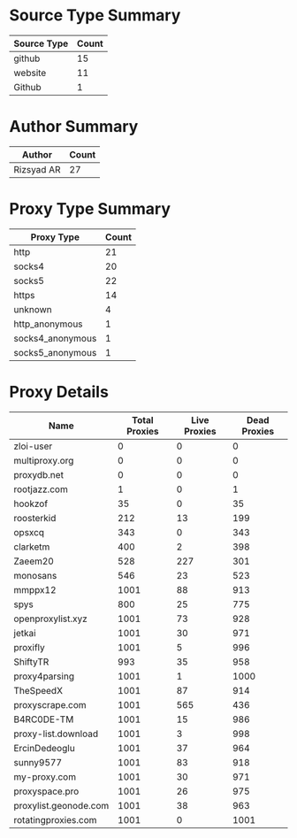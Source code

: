 # Source Type Summary

| Source Type | Count |
|-------------|-------|
| github | 15 |
| website | 11 |
| Github | 1 |


# Author Summary

| Author | Count |
|--------|-------|
| Rizsyad AR | 27 |


# Proxy Type Summary

| Proxy Type | Count |
|------------|-------|
| http | 21 |
| socks4 | 20 |
| socks5 | 22 |
| https | 14 |
| unknown | 4 |
| http_anonymous | 1 |
| socks4_anonymous | 1 |
| socks5_anonymous | 1 |


# Proxy Details

| Name | Total Proxies | Live Proxies | Dead Proxies |
|------|---------------|--------------|---------------|
| zloi-user | 0 | 0 | 0 |
| multiproxy.org | 0 | 0 | 0 |
| proxydb.net | 0 | 0 | 0 |
| rootjazz.com | 1 | 0 | 1 |
| hookzof | 35 | 0 | 35 |
| roosterkid | 212 | 13 | 199 |
| opsxcq | 343 | 0 | 343 |
| clarketm | 400 | 2 | 398 |
| Zaeem20 | 528 | 227 | 301 |
| monosans | 546 | 23 | 523 |
| mmppx12 | 1001 | 88 | 913 |
| spys | 800 | 25 | 775 |
| openproxylist.xyz | 1001 | 73 | 928 |
| jetkai | 1001 | 30 | 971 |
| proxifly | 1001 | 5 | 996 |
| ShiftyTR | 993 | 35 | 958 |
| proxy4parsing | 1001 | 1 | 1000 |
| TheSpeedX | 1001 | 87 | 914 |
| proxyscrape.com | 1001 | 565 | 436 |
| B4RC0DE-TM | 1001 | 15 | 986 |
| proxy-list.download | 1001 | 3 | 998 |
| ErcinDedeoglu | 1001 | 37 | 964 |
| sunny9577 | 1001 | 83 | 918 |
| my-proxy.com | 1001 | 30 | 971 |
| proxyspace.pro | 1001 | 26 | 975 |
| proxylist.geonode.com | 1001 | 38 | 963 |
| rotatingproxies.com | 1001 | 0 | 1001 |
